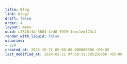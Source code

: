 ```yaml
---
title: Blog
link: blog/
draft: false
order: 4
layout: menu
uuid: c2816f4d-5603-4ed8-9939-1ebc1edf23c1
render_with_liquid: false
usuaries:
- 224
created_at: 2022-10-21 00:00:00.000000000 +00:00
last_modified_at: 2024-03-12 07:59:31.585156650 +00:00
---
```



